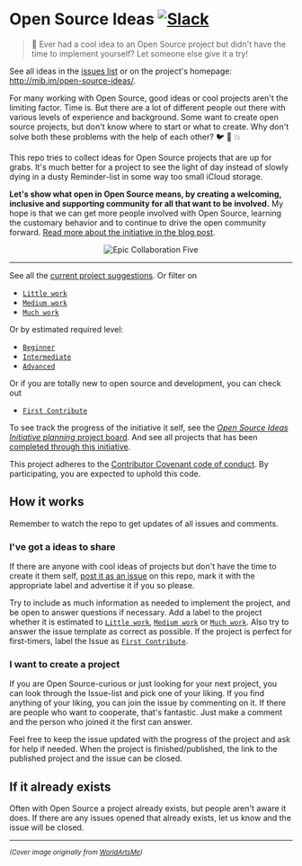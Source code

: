 # Open Source Ideas [![Slack](http://opensourceideas.herokuapp.com/badge.svg)](http://opensourceideas.herokuapp.com)

> :open_hands: Ever had a cool idea to an Open Source project but didn't have the time to implement yourself? Let someone else give it a try!

See all ideas in the [issues list](https://github.com/mikaelbr/open-source-ideas/issues) or on the project's homepage: http://mib.im/open-source-ideas/.

For many working with Open Source, good ideas or cool projects aren't the limiting factor. Time is. But there are a lot of different people out there with various levels of experience and background. Some want to create open source projects, but don't know where to start or what to create. Why don't solve both these problems with the help of each other? :bird: :chicken: :boom:

This repo tries to collect ideas for Open Source projects that are up for grabs. It's much better for a project to see the light of day instead of slowly dying in a dusty Reminder-list in some way too small iCloud storage.

**Let's show what open in Open Source means, by creating a welcoming, inclusive and supporting community for all that want to be involved.** My hope is that we can get more people involved with Open Source, learning the customary behavior and to continue to drive the open community forward. [Read more about the initiative in the blog post](https://medium.com/@mikaelbrevik/open-source-ideas-initiative-ca747121ac34#.wpgzf4ksu). 

<div align="center">
<img src="https://github.com/mikaelbr/open-source-ideas/blob/master/collaboration-five.jpg?raw=true" alt="Epic Collaboration Five" />
</div>

---

See all the [current project suggestions](https://github.com/mikaelbr/open-source-ideas/issues). Or filter on

- [`Little work`](https://github.com/mikaelbr/open-source-ideas/labels/Little%20work)
- [`Medium work`](https://github.com/mikaelbr/open-source-ideas/labels/Medium%20work)
- [`Much work`](https://github.com/mikaelbr/open-source-ideas/labels/Much%20work)

Or by estimated required level:

- [`Beginner`](https://github.com/mikaelbr/open-source-ideas/issues?q=is%3Aissue+is%3Aopen+label%3ABeginner)
- [`Intermediate`](https://github.com/mikaelbr/open-source-ideas/issues?q=is%3Aissue+is%3Aopen+label%3AIntermediate)
- [`Advanced`](https://github.com/mikaelbr/open-source-ideas/issues?q=is%3Aissue+is%3Aopen+label%3AAdvanced)

Or if you are totally new to open source and development, you can check out
- [`First Contribute`](https://github.com/mikaelbr/open-source-ideas/labels/First%20Contribute)

To see track the progress of the initiative it self, see the [_Open Source Ideas Initiative planning_ project board](https://github.com/mikaelbr/open-source-ideas/projects/2).  And see all projects that has been [completed through this initiative](./COMPLETED.md).

This project adheres to the [Contributor Covenant code of conduct](./CODE_OF_CONDUCT.md). By participating, you are expected to uphold this code.

## How it works

Remember to watch the repo to get updates of all issues and comments.

### I've got a ideas to share

If there are anyone with cool ideas of projects but don't have the time to create it them self, [post it as an issue](https://github.com/mikaelbr/open-source-ideas/issues/new) on this repo, mark it with the appropriate label and advertise it if you so please.

Try to include as much information as needed to implement the project, and be open to answer questions if necessary. Add a label to the project whether it is estimated to [`Little work`](https://github.com/mikaelbr/open-source-ideas/labels/Little%20work), [`Medium work`](https://github.com/mikaelbr/open-source-ideas/labels/Medium%20work) or [`Much work`](https://github.com/mikaelbr/open-source-ideas/labels/Much%20work). Also try to answer the issue template as correct as possible. If the project is perfect for first-timers, label the Issue as [`First Contribute`](https://github.com/mikaelbr/open-source-ideas/labels/First%Contribute).

### I want to create a project

If you are Open Source-curious or just looking for your next project, you can look through the Issue-list and pick one of your liking. If you find anything of your liking, you can join the issue by commenting on it. If there are people who want to cooperate, that's fantastic. Just make a comment and the person who joined it the first can answer.

Feel free to keep the issue updated with the progress of the project and ask for help if needed. When the project is finished/published, the link to the published project and the issue can be closed.

## If it already exists

Often with Open Source a project already exists, but people aren't aware it does. If there are any issues opened that already exists, let us know and the issue will be closed.


---
<small>_(Cover image originally from [WorldArtsMe](http://worldartsme.com/))_</small>
